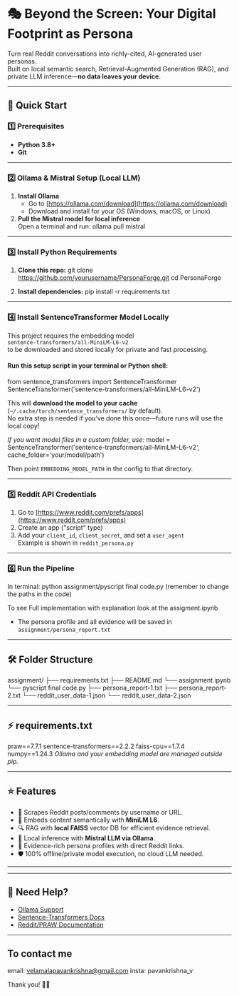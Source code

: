# 🎭 Beyond the Screen: Your Digital Footprint as Persona

Turn real Reddit conversations into richly-cited, AI-generated user personas.  
Built on local semantic search, Retrieval-Augmented Generation (RAG), and private LLM inference—**no data leaves your device.**

---

## 🚀 Quick Start

### 1️⃣ Prerequisites

- **Python 3.8+**
- **Git**

---

### 2️⃣ Ollama & Mistral Setup (Local LLM)

1. **Install Ollama**  
   - Go to [https://ollama.com/download](https://ollama.com/download)  
   - Download and install for your OS (Windows, macOS, or Linux)
2. **Pull the Mistral model for local inference**  
   Open a terminal and run:
   ollama pull mistral

---

### 3️⃣ Install Python Requirements

1. **Clone this repo:**
git clone https://github.com/yourusername/PersonaForge.git
cd PersonaForge

2. **Install dependencies:**
pip install -r requirements.txt

---

### 4️⃣ Install SentenceTransformer Model Locally

This project requires the embedding model  
`sentence-transformers/all-MiniLM-L6-v2`  
to be downloaded and stored locally for private and fast processing.

#### Run this setup script in your terminal or Python shell:
from sentence_transformers import SentenceTransformer
SentenceTransformer('sentence-transformers/all-MiniLM-L6-v2')

This will **download the model to your cache** (`~/.cache/torch/sentence_transformers/` by default).  
No extra step is needed if you’ve done this once—future runs will use the local copy!

*If you want model files in a custom folder, use:*
model = SentenceTransformer('sentence-transformers/all-MiniLM-L6-v2', cache_folder='your/model/path')

Then point `EMBEDDING_MODEL_PATH` in the config to that directory.

---

### 5️⃣ Reddit API Credentials

1. Go to [https://www.reddit.com/prefs/apps](https://www.reddit.com/prefs/apps)
2. Create an app ("script" type)
3. Add your `client_id`, `client_secret`, and set a `user_agent`  
   Example is shown in `reddit_persona.py`

---

### 6️⃣ Run the Pipeline

In terminal:
python assignment/pyscript final code.py
(remember to change the paths in the code)

To see Full implementation with explanation look at the assigment.ipynb

- The persona profile and all evidence will be saved in `assignment/persona_report.txt`

---

## 🛠️ Folder Structure
assignment/
├── requirements.txt
├── README.md
└── assignment.ipynb
└── pyscript final code.py
├── persona_report-1.txt
├── persona_report-2.txt
└── reddit_user_data-1.json
└── reddit_user_data-2.json

---

## ⚡ requirements.txt

praw==7.7.1
sentence-transformers==2.2.2
faiss-cpu==1.7.4
numpy==1.24.3
*Ollama and your embedding model are managed outside pip.*

---

## ⭐ Features

- 📨 Scrapes Reddit posts/comments by username or URL.
- 🧮 Embeds content semantically with **MiniLM L6**.
- 🔍 RAG with **local FAISS** vector DB for efficient evidence retrieval.
- 🤖 Local inference with **Mistral LLM via Ollama**.
- 🔗 Evidence-rich persona profiles with direct Reddit links.
- 🛡️ 100% offline/private model execution, no cloud LLM needed.

---


---

## 🤝 Need Help?

- [Ollama Support](https://ollama.com/)
- [Sentence-Transformers Docs](https://www.sbert.net/)
- [Reddit/PRAW Documentation](https://praw.readthedocs.io/)

---
## To contact me 
email: velamalapavankrishna@gmail.com
insta: pavankrishna_v

Thank you! 🧠✨


